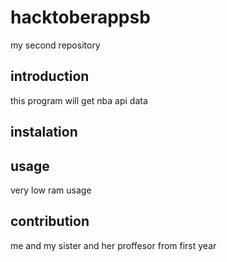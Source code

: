 # hacktoberappsb
my second repository


## introduction
this program will get nba api data

## instalation


## usage
very low ram usage

## contribution
me and my sister and her proffesor from first year
